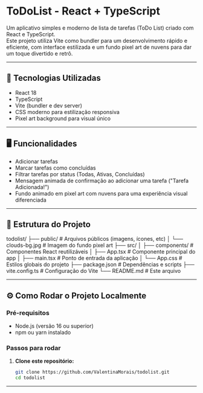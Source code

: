 # ToDoList - React + TypeScript

Um aplicativo simples e moderno de lista de tarefas (ToDo List) criado com React e TypeScript.  
Este projeto utiliza Vite como bundler para um desenvolvimento rápido e eficiente, com interface estilizada e um fundo pixel art de nuvens para dar um toque divertido e retrô.

---

## 🚀 Tecnologias Utilizadas

- React 18  
- TypeScript  
- Vite (bundler e dev server)  
- CSS moderno para estilização responsiva  
- Pixel art background para visual único  

---

## 🖥️ Funcionalidades

- Adicionar tarefas  
- Marcar tarefas como concluídas  
- Filtrar tarefas por status (Todas, Ativas, Concluídas)  
- Mensagem animada de confirmação ao adicionar uma tarefa ("Tarefa Adicionada!")  
- Fundo animado em pixel art com nuvens para uma experiência visual diferenciada  

---

## 📁 Estrutura do Projeto

todolist/
├── public/ # Arquivos públicos (imagens, ícones, etc)
│ └── clouds-bg.jpg # Imagem do fundo pixel art
├── src/
│ ├── components/ # Componentes React reutilizáveis
│ ├── App.tsx # Componente principal do app
│ ├── main.tsx # Ponto de entrada da aplicação
│ └── App.css # Estilos globais do projeto
├── package.json # Dependências e scripts
├── vite.config.ts # Configuração do Vite
└── README.md # Este arquivo


---

## ⚙️ Como Rodar o Projeto Localmente

### Pré-requisitos

- Node.js (versão 16 ou superior)  
- npm ou yarn instalado

### Passos para rodar

1. **Clone este repositório:**  
   ```bash
   git clone https://github.com/ValentinaMorais/todolist.git
   cd todolist
---


